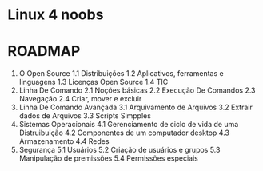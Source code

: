 # Linux 4 noobs

# ROADMAP

1. O Open Source
  1.1 Distribuições 
  1.2 Aplicativos, ferramentas e linguagens
  1.3 Licenças Open Source
  1.4 TIC
2. Linha De Comando
  2.1 Noções básicas
  2.2 Execução De Comandos
  2.3 Navegação
  2.4 Criar, mover e excluir
3. Linha De Comando Avançada
  3.1 Arquivamento de Arquivos
  3.2 Extrair dados de Arquivos
  3.3 Scripts Simpples
4. Sistemas Operacionais
  4.1 Gerenciamento de ciclo de vida de uma Distruibuição
  4.2 Componentes de um computador desktop
  4.3 Armazenamento 
  4.4 Redes
5. Segurança
  5.1 Usuários
  5.2 Criação de usuários e grupos
  5.3 Manipulação de premissões 
  5.4 Permissões especiais
